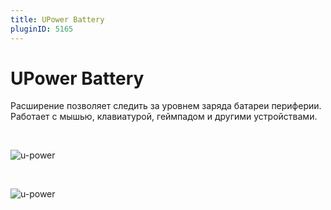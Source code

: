 ```yaml
---
title: UPower Battery
pluginID: 5165
---
```


# UPower Battery

Расширение позволяет следить за уровнем заряда батареи периферии.
Работает с мышью, клавиатурой, геймпадом и другими устройствами.

<br>

![u-power](/extensions/u-power/u-power-1.png)

<br>

![u-power](/extensions/u-power/u-power-2.png)

<!--@include: ./parts/show-install-steps.md-->
